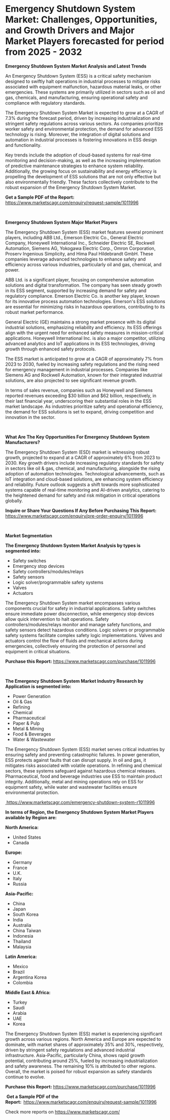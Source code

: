 <p><h1>Emergency Shutdown System Market: Challenges, Opportunities, and Growth Drivers and Major Market Players forecasted for period from 2025 - 2032</h1></p><p><strong>Emergency Shutdown System Market Analysis and Latest Trends</strong></p>
<p><p>An Emergency Shutdown System (ESS) is a critical safety mechanism designed to swiftly halt operations in industrial processes to mitigate risks associated with equipment malfunction, hazardous material leaks, or other emergencies. These systems are primarily utilized in sectors such as oil and gas, chemicals, and manufacturing, ensuring operational safety and compliance with regulatory standards.</p><p>The Emergency Shutdown System Market is expected to grow at a CAGR of 7.3% during the forecast period, driven by increasing industrialization and stringent safety regulations across various sectors. As companies prioritize worker safety and environmental protection, the demand for advanced ESS technology is rising. Moreover, the integration of digital solutions and automation in industrial processes is fostering innovations in ESS design and functionality. </p><p>Key trends include the adoption of cloud-based systems for real-time monitoring and decision-making, as well as the increasing implementation of predictive maintenance strategies to enhance system reliability. Additionally, the growing focus on sustainability and energy efficiency is propelling the development of ESS solutions that are not only effective but also environmentally friendly. These factors collectively contribute to the robust expansion of the Emergency Shutdown System Market.</p></p>
<p><strong>Get a Sample PDF of the Report:&nbsp;</strong> <a href="https://www.marketscagr.com/enquiry/request-sample/1011996?utm_campaign=2893&utm_medium=2&utm_source=Github&utm_content=ia&utm_term=06032025&utm_id=emergency-shutdown-system">https://www.marketscagr.com/enquiry/request-sample/1011996</a></p>
<p>&nbsp;</p>
<p><strong>Emergency Shutdown System Major Market Players</strong></p>
<p><p>The Emergency Shutdown System (ESS) market features several prominent players, including ABB Ltd., Emerson Electric Co., General Electric Company, Honeywell International Inc., Schneider Electric SE, Rockwell Automation, Siemens AG, Yokogawa Electric Corp., Omron Corporation, Proserv Ingenious Simplicity, and Hima Paul Hildebrandt GmbH. These companies leverage advanced technologies to enhance safety and efficiency across various industries, particularly oil and gas, chemical, and power.</p><p>ABB Ltd. is a significant player, focusing on comprehensive automation solutions and digital transformation. The company has seen steady growth in its ESS segment, supported by increasing demand for safety and regulatory compliance. Emerson Electric Co. is another key player, known for its innovative process automation technologies. Emerson's ESS solutions are essential for minimizing risks in hazardous operations, contributing to its robust market performance.</p><p>General Electric (GE) maintains a strong market presence with its digital industrial solutions, emphasizing reliability and efficiency. Its ESS offerings align with the urgent need for enhanced safety measures in mission-critical applications. Honeywell International Inc. is also a major competitor, utilizing advanced analytics and IoT applications in its ESS technologies, driving growth through enhanced safety protocols.</p><p>The ESS market is anticipated to grow at a CAGR of approximately 7% from 2023 to 2030, fueled by increasing safety regulations and the rising need for emergency management in industrial processes. Companies like Siemens AG and Rockwell Automation, known for their integrated industrial solutions, are also projected to see significant revenue growth.</p><p>In terms of sales revenue, companies such as Honeywell and Siemens reported revenues exceeding $30 billion and $62 billion, respectively, in their last financial year, underscoring their substantial roles in the ESS market landscape. As industries prioritize safety and operational efficiency, the demand for ESS solutions is set to expand, driving competition and innovation in the sector.</p></p>
<p>&nbsp;</p>
<p><strong>What Are The Key Opportunities For Emergency Shutdown System Manufacturers?</strong></p>
<p><p>The Emergency Shutdown System (ESD) market is witnessing robust growth, projected to expand at a CAGR of approximately 6% from 2023 to 2030. Key growth drivers include increasing regulatory standards for safety in sectors like oil & gas, chemical, and manufacturing, alongside the rising adoption of automation technologies. Technological advancements, such as IoT integration and cloud-based solutions, are enhancing system efficiency and reliability. Future outlook suggests a shift towards more sophisticated systems capable of real-time monitoring and AI-driven analytics, catering to the heightened demand for safety and risk mitigation in critical operations globally.</p></p>
<p><strong>Inquire or Share Your Questions If Any Before Purchasing This Report:</strong> <a href="https://www.marketscagr.com/enquiry/pre-order-enquiry/1011996?utm_campaign=2893&utm_medium=2&utm_source=Github&utm_content=ia&utm_term=06032025&utm_id=emergency-shutdown-system">https://www.marketscagr.com/enquiry/pre-order-enquiry/1011996</a></p>
<p>&nbsp;</p>
<p><strong>Market Segmentation</strong></p>
<p><strong>The Emergency Shutdown System Market Analysis by types is segmented into:</strong></p>
<p><ul><li>Safety switches</li><li>Emergency stop devices</li><li>Safety controllers/modules/relays</li><li>Safety sensors</li><li>Logic solver/programmable safety systems</li><li>Valves</li><li>Actuators</li></ul></p>
<p><p>The Emergency Shutdown System market encompasses various components crucial for safety in industrial applications. Safety switches ensure immediate power disconnection, while emergency stop devices allow quick intervention to halt operations. Safety controllers/modules/relays monitor and manage safety functions, and safety sensors detect hazardous conditions. Logic solvers or programmable safety systems facilitate complex safety logic implementations. Valves and actuators control the flow of fluids and mechanical actions during emergencies, collectively ensuring the protection of personnel and equipment in critical situations.</p></p>
<p><strong>Purchase this Report:&nbsp;</strong><a href="https://www.marketscagr.com/purchase/1011996?utm_campaign=2893&utm_medium=2&utm_source=Github&utm_content=ia&utm_term=06032025&utm_id=emergency-shutdown-system">https://www.marketscagr.com/purchase/1011996</a></p>
<p>&nbsp;</p>
<p><strong>The Emergency Shutdown System Market Industry Research by Application is segmented into:</strong></p>
<p><ul><li>Power Generation</li><li>Oil & Gas</li><li>Refining</li><li>Chemical</li><li>Pharmaceutical</li><li>Paper & Pulp</li><li>Metal & Mining</li><li>Food & Beverages</li><li>Water & Wastewater</li></ul></p>
<p><p>The Emergency Shutdown System (ESS) market serves critical industries by ensuring safety and preventing catastrophic failures. In power generation, ESS protects against faults that can disrupt supply. In oil and gas, it mitigates risks associated with volatile operations. In refining and chemical sectors, these systems safeguard against hazardous chemical releases. Pharmaceutical, food and beverage industries use ESS to maintain product integrity. Additionally, metal and mining operations rely on ESS for equipment safety, while water and wastewater facilities ensure environmental protection.</p></p>
<p><a href="https://www.marketscagr.com/emergency-shutdown-system-r1011996?utm_campaign=2893&utm_medium=2&utm_source=Github&utm_content=ia&utm_term=06032025&utm_id=emergency-shutdown-system">&nbsp;https://www.marketscagr.com/emergency-shutdown-system-r1011996</a></p>
<p><strong>In terms of Region, the Emergency Shutdown System Market Players available by Region are:</strong></p>
<p>
    <p> <strong> North America: </strong>
        <ul>
            <li>United States</li>
            <li>Canada</li>
        </ul>
        </p> 
    <p> <strong> Europe: </strong>
        <ul>
            <li>Germany</li>
            <li>France</li>
            <li>U.K.</li>
            <li>Italy</li>
            <li>Russia</li>
        </ul>
        </p> 
    <p> <strong> Asia-Pacific: </strong>
        <ul>
            <li>China</li>
            <li>Japan</li>
            <li>South Korea</li>
            <li>India</li>
            <li>Australia</li>
            <li>China Taiwan</li>
            <li>Indonesia</li>
            <li>Thailand</li>
            <li>Malaysia</li>
        </ul>
        </p> 
    <p> <strong> Latin America: </strong>
        <ul>
            <li>Mexico</li>
            <li>Brazil</li>
            <li>Argentina Korea</li>
            <li>Colombia</li>
        </ul>
        </p> 
    <p> <strong> Middle East & Africa: </strong>
        <ul>
            <li>Turkey</li>
            <li>Saudi</li>
            <li>Arabia</li>
            <li>UAE</li>
            <li>Korea</li>
        </ul>
    </p>
    </p>
<p><p>The Emergency Shutdown System (ESS) market is experiencing significant growth across various regions. North America and Europe are expected to dominate, with market shares of approximately 35% and 30%, respectively, driven by stringent safety regulations and advanced industrial infrastructure. Asia-Pacific, particularly China, shows rapid growth potential, contributing around 25%, fueled by increasing industrialization and safety awareness. The remaining 10% is attributed to other regions. Overall, the market is poised for robust expansion as safety standards continue to evolve.</p></p>
<p><strong>Purchase this Report: </strong><a href="https://www.marketscagr.com/purchase/1011996?utm_campaign=2893&utm_medium=2&utm_source=Github&utm_content=ia&utm_term=06032025&utm_id=emergency-shutdown-system">https://www.marketscagr.com/purchase/1011996</a></p>
<p>&nbsp;<strong>Get a Sample PDF of the Report:&nbsp;&nbsp;</strong><a href="https://www.marketscagr.com/enquiry/request-sample/1011996?utm_campaign=2893&utm_medium=2&utm_source=Github&utm_content=ia&utm_term=06032025&utm_id=emergency-shutdown-system">https://www.marketscagr.com/enquiry/request-sample/1011996</a></p>
<p><strong></strong></p>
<p>Check more reports on <a href="https://www.marketscagr.com/?utm_campaign=2893&utm_medium=2&utm_source=Github&utm_content=ia&utm_term=06032025&utm_id=emergency-shutdown-system">https://www.marketscagr.com/</a></p>